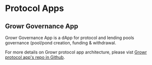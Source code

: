 # Protocol Apps
## Growr Governance App
Growr Governance App is a dApp for protocol and lending pools governance (pool/pond creation, funding & withdrawal.

For more details on Growr protocol app architecture, please vist [Growr protocol app's repo in Github](https://github.com/growr-xyz/growr-protocol-app/wiki).
